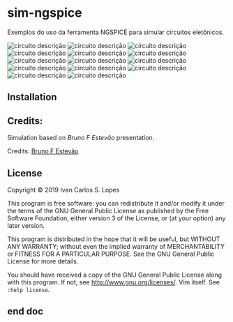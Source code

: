 # sim-ngspice

Exemplos do uso da ferramenta NGSPICE para simular circuitos
eletônicos.


![circuito descrição](01.exemplo.cir.png)
![circuito descrição](03.exemplo.cir.png)
![circuito descrição](04.exemplo.cir.png)
![circuito descrição](05.exemplo.cir.png)
![circuito descrição](06.exemplo.cir.png)
![circuito descrição](07.exemplo.cir.png)
![circuito descrição](08.exemplo.cir.png)
![circuito descrição](09.exemplo.cir.png)
![circuito descrição](10.exemplo.cir.png)
![circuito descrição](11.exemplo.cir.png)
![circuito descrição](12.exemplo.cir.png)
![circuito descrição](13.exemplo.cir.png)
![circuito descrição](14.exemplo.cir.png)
![circuito descrição](15.exemplo.cir.png)


## Installation

## Credits:

Simulation based on *Bruno F Estevão* presentation.

Credits:
[Bruno F Estevão](https://www.youtube.com/watch?v=yMZQF11yZQ)

## License

Copyright © 2019 Ivan Carlos S. Lopes

This program is free software: you can redistribute it and/or modify
it under the terms of the GNU General Public License as published by
the Free Software Foundation, either version 3 of the License, or
(at your option) any later version.

This program is distributed in the hope that it will be useful,
but WITHOUT ANY WARRANTY; without even the implied warranty of
MERCHANTABILITY or FITNESS FOR A PARTICULAR PURPOSE.  See the
GNU General Public License for more details.

You should have received a copy of the GNU General Public License
along with this program.  If not, see <http://www.gnu.org/licenses/>.
Vim itself.
See `:help license`.

## end doc
